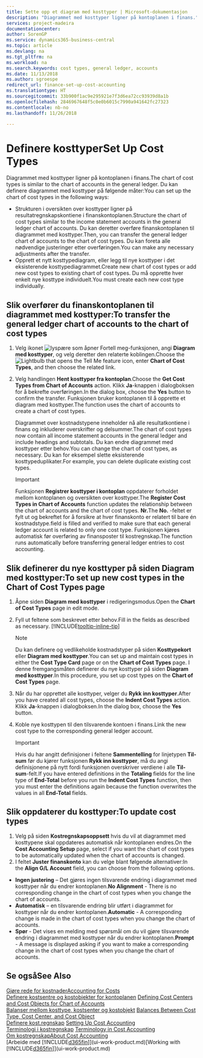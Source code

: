 ```yaml
---
title: Sette opp et diagram med kosttyper | Microsoft-dokumentasjon
description: "Diagrammet med kosttyper ligner på kontoplanen i finans."
services: project-madeira
documentationcenter: 
author: SorenGP
ms.service: dynamics365-business-central
ms.topic: article
ms.devlang: na
ms.tgt_pltfrm: na
ms.workload: na
ms.search.keywords: cost types, general ledger, accounts
ms.date: 11/13/2018
ms.author: sgroespe
redirect_url: finance-set-up-cost-accounting
ms.translationtype: HT
ms.sourcegitcommit: 33b900f1ac9e295921e7f3d6ea72cc93939d8a1b
ms.openlocfilehash: 2846967648f5c0e0b6015c7990a941642fc27323
ms.contentlocale: nb-no
ms.lasthandoff: 11/26/2018

---
```

# <a name="set-up-cost-types"></a><span data-ttu-id="7218a-103">Definere kosttyper</span><span class="sxs-lookup"><span data-stu-id="7218a-103">Set Up Cost Types</span></span>
<span data-ttu-id="7218a-104">Diagrammet med kosttyper ligner på kontoplanen i finans.</span><span class="sxs-lookup"><span data-stu-id="7218a-104">The chart of cost types is similar to the chart of accounts in the general ledger.</span></span> <span data-ttu-id="7218a-105">Du kan definere diagrammet med kosttyper på følgende måter:</span><span class="sxs-lookup"><span data-stu-id="7218a-105">You can set up the chart of cost types in the following ways:</span></span>  

-   <span data-ttu-id="7218a-106">Strukturen i oversikten over kosttyper ligner på resultatregnskapskontiene i finanskontoplanen.</span><span class="sxs-lookup"><span data-stu-id="7218a-106">Structure the chart of cost types similar to the income statement accounts in the general ledger chart of accounts.</span></span> <span data-ttu-id="7218a-107">Du kan deretter overføre finanskontoplanen til diagrammet med kosttyper.</span><span class="sxs-lookup"><span data-stu-id="7218a-107">Then, you can transfer the general ledger chart of accounts to the chart of cost types.</span></span> <span data-ttu-id="7218a-108">Du kan foreta alle nødvendige justeringer etter overføringen.</span><span class="sxs-lookup"><span data-stu-id="7218a-108">You can make any necessary adjustments after the transfer.</span></span>  
-   <span data-ttu-id="7218a-109">Opprett et nytt kosttypediagram, eller legg til nye kosttyper i det eksisterende kosttypediagrammet.</span><span class="sxs-lookup"><span data-stu-id="7218a-109">Create new chart of cost types or add new cost types to existing chart of cost types.</span></span> <span data-ttu-id="7218a-110">Du må opprette hver enkelt nye kosttype individuelt.</span><span class="sxs-lookup"><span data-stu-id="7218a-110">You must create each new cost type individually.</span></span>  

## <a name="to-transfer-the-general-ledger-chart-of-accounts-to-the-chart-of-cost-types"></a><span data-ttu-id="7218a-111">Slik overfører du finanskontoplanen til diagrammet med kosttyper:</span><span class="sxs-lookup"><span data-stu-id="7218a-111">To transfer the general ledger chart of accounts to the chart of cost types</span></span>  
1.  <span data-ttu-id="7218a-112">Velg ikonet ![lyspære som åpner Fortell meg-funksjonen](media/ui-search/search_small.png "Fortell hva du vil gjøre"), angi **Diagram med kosttyper**, og velg deretter den relaterte koblingen.</span><span class="sxs-lookup"><span data-stu-id="7218a-112">Choose the ![Lightbulb that opens the Tell Me feature](media/ui-search/search_small.png "Tell me what you want to do") icon, enter **Chart of Cost Types**, and then choose the related link.</span></span>  
2.  <span data-ttu-id="7218a-113">Velg handlingen **Hent kosttyper fra kontoplan**.</span><span class="sxs-lookup"><span data-stu-id="7218a-113">Choose the **Get Cost Types from Chart of Accounts** action.</span></span> <span data-ttu-id="7218a-114">Klikk **Ja**-knappen i dialogboksen for å bekrefte overføringen.</span><span class="sxs-lookup"><span data-stu-id="7218a-114">In the dialog box, choose the **Yes** button to confirm the transfer.</span></span> <span data-ttu-id="7218a-115">Funksjonen bruker kontoplanen til å opprette et diagram med kosttyper.</span><span class="sxs-lookup"><span data-stu-id="7218a-115">The function uses the chart of accounts to create a chart of cost types.</span></span>  

    <span data-ttu-id="7218a-116">Diagrammet over kostnadstypene inneholder nå alle resultatkontiene i finans og inkluderer overskrifter og delsummer.</span><span class="sxs-lookup"><span data-stu-id="7218a-116">The chart of cost types now contain all income statement accounts in the general ledger and include headings and subtotals.</span></span> <span data-ttu-id="7218a-117">Du kan endre diagrammet med kosttyper etter behov.</span><span class="sxs-lookup"><span data-stu-id="7218a-117">You can change the chart of cost types, as necessary.</span></span> <span data-ttu-id="7218a-118">Du kan for eksempel slette eksisterende kosttypeduplikater.</span><span class="sxs-lookup"><span data-stu-id="7218a-118">For example, you can delete duplicate existing cost types.</span></span>  

    > [!IMPORTANT]  
    >  <span data-ttu-id="7218a-119">Funksjonen **Registrer kosttyper i kontoplan** oppdaterer forholdet mellom kontoplanen og oversikten over kosttyper.</span><span class="sxs-lookup"><span data-stu-id="7218a-119">The **Register Cost Types in Chart of Accounts** function updates the relationship between the chart of accounts and the chart of cost types.</span></span> <span data-ttu-id="7218a-120">**Nr.**</span><span class="sxs-lookup"><span data-stu-id="7218a-120">The **No.**</span></span> <span data-ttu-id="7218a-121">-feltet er fylt ut og bekreftet for å forsikre at hver finanskonto er relatert til bare én kostnadstype.</span><span class="sxs-lookup"><span data-stu-id="7218a-121">field is filled and verified to make sure that each general ledger account is related to only one cost type.</span></span> <span data-ttu-id="7218a-122">Funksjonen kjøres automatisk før overføring av finansposter til kostregnskap.</span><span class="sxs-lookup"><span data-stu-id="7218a-122">The function runs automatically before transferring general ledger entries to cost accounting.</span></span>  

## <a name="to-set-up-new-cost-types-in-the-chart-of-cost-types-page"></a><span data-ttu-id="7218a-123">Slik definerer du nye kosttyper på siden Diagram med kosttyper:</span><span class="sxs-lookup"><span data-stu-id="7218a-123">To set up new cost types in the Chart of Cost Types page</span></span>  
1.  <span data-ttu-id="7218a-124">Åpne siden **Diagram med kosttyper** i redigeringsmodus.</span><span class="sxs-lookup"><span data-stu-id="7218a-124">Open the **Chart of Cost Types** page in edit mode.</span></span>  
2.  <span data-ttu-id="7218a-125">Fyll ut feltene som beskrevet etter behov.</span><span class="sxs-lookup"><span data-stu-id="7218a-125">Fill in the fields as described as necessary.</span></span> [!INCLUDE[tooltip-inline-tip](includes/tooltip-inline-tip_md.md)]

    > [!NOTE]  
    >  <span data-ttu-id="7218a-126">Du kan definere og vedlikeholde kostnadstyper på siden **Kosttypekort** eller **Diagram med kosttyper**.</span><span class="sxs-lookup"><span data-stu-id="7218a-126">You can set up and maintain cost types in either the **Cost Type Card** page or on the **Chart of Cost Types** page.</span></span> <span data-ttu-id="7218a-127">I denne fremgangsmåten definerer du nye kosttyper på siden **Diagram med kosttyper**.</span><span class="sxs-lookup"><span data-stu-id="7218a-127">In this procedure, you set up cost types on the **Chart of Cost Types** page.</span></span>

3.  <span data-ttu-id="7218a-128">Når du har opprettet alle kosttyper, velger du **Rykk inn kosttyper**.</span><span class="sxs-lookup"><span data-stu-id="7218a-128">After you have created all cost types, choose the **Indent Cost Types** action.</span></span> <span data-ttu-id="7218a-129">Klikk **Ja**-knappen i dialogboksen.</span><span class="sxs-lookup"><span data-stu-id="7218a-129">In the dialog box, choose the **Yes** button.</span></span>  
4.  <span data-ttu-id="7218a-130">Koble nye kosttypen til den tilsvarende kontoen i finans.</span><span class="sxs-lookup"><span data-stu-id="7218a-130">Link the new cost type to the corresponding general ledger account.</span></span>  

    > [!IMPORTANT]  
    >  <span data-ttu-id="7218a-131">Hvis du har angitt definisjoner i feltene **Sammentelling** for linjetypen **Til-sum** før du kjører funksjonen **Rykk inn kosttyper**, må du angi definisjonene på nytt fordi funksjonen overskriver verdiene i alle **Til-sum**-felt.</span><span class="sxs-lookup"><span data-stu-id="7218a-131">If you have entered definitions in the **Totaling** fields for the line type of **End-Total** before you run the **Indent Cost Types** function, then you must enter the definitions again because the function overwrites the values in all **End-Total** fields.</span></span>  

## <a name="to-update-cost-types"></a><span data-ttu-id="7218a-132">Slik oppdaterer du kosttyper:</span><span class="sxs-lookup"><span data-stu-id="7218a-132">To update cost types</span></span>  
1.  <span data-ttu-id="7218a-133">Velg på siden **Kostregnskapsoppsett** hvis du vil at diagrammet med kosttypene skal oppdateres automatisk når kontoplanen endres.</span><span class="sxs-lookup"><span data-stu-id="7218a-133">On the **Cost Accounting Setup** page, select if you want the chart of cost types to be automatically updated when the chart of accounts is changed.</span></span>  
2.  <span data-ttu-id="7218a-134">I feltet **Juster finanskonto** kan du velge blant følgende alternativer:</span><span class="sxs-lookup"><span data-stu-id="7218a-134">In the **Align G/L Account** field, you can choose from the following options.</span></span>  

- <span data-ttu-id="7218a-135">**Ingen justering** – Det gjøres ingen tilsvarende endring i diagrammet med kosttyper når du endrer kontoplanen.</span><span class="sxs-lookup"><span data-stu-id="7218a-135">**No Alignment** - There is no corresponding change in the chart of cost types when you change the chart of accounts.</span></span>  
- <span data-ttu-id="7218a-136">**Automatisk** – en tilsvarende endring blir utført i diagrammet for kosttyper når du endrer kontoplanen.</span><span class="sxs-lookup"><span data-stu-id="7218a-136">**Automatic** - A corresponding change is made in the chart of cost types when you change the chart of accounts.</span></span>  
- <span data-ttu-id="7218a-137">**Spør** - Det vises en melding med spørsmål om du vil gjøre tilsvarende endring i diagrammet med kosttyper når du endrer kontoplanen.</span><span class="sxs-lookup"><span data-stu-id="7218a-137">**Prompt** - A message is displayed asking if you want to make a corresponding change in the chart of cost types when you change the chart of accounts.</span></span>  

## <a name="see-also"></a><span data-ttu-id="7218a-138">Se også</span><span class="sxs-lookup"><span data-stu-id="7218a-138">See Also</span></span>  
[<span data-ttu-id="7218a-139">Gjøre rede for kostnader</span><span class="sxs-lookup"><span data-stu-id="7218a-139">Accounting for Costs</span></span>](finance-manage-cost-accounting.md)  
<span data-ttu-id="7218a-140">[Definere kostsentre og kostobjekter for kontoplanen](finance-defining-cost-centers-and-cost-objects-for-chart-of-accounts.md) </span><span class="sxs-lookup"><span data-stu-id="7218a-140">[Defining Cost Centers and Cost Objects for Chart of Accounts](finance-defining-cost-centers-and-cost-objects-for-chart-of-accounts.md) </span></span>  
<span data-ttu-id="7218a-141">[Balanser mellom kosttype, kostsenter og kostobjekt](finance-balances-between-cost-type-cost-center-and-cost-object.md) </span><span class="sxs-lookup"><span data-stu-id="7218a-141">[Balances Between Cost Type, Cost Center, and Cost Object](finance-balances-between-cost-type-cost-center-and-cost-object.md) </span></span>  
<span data-ttu-id="7218a-142">[Definere kost.regnskap](finance-set-up-cost-accounting.md) </span><span class="sxs-lookup"><span data-stu-id="7218a-142">[Setting Up Cost Accounting](finance-set-up-cost-accounting.md) </span></span>  
<span data-ttu-id="7218a-143">[Terminologi i kostregnskap](finance-terminology-in-cost-accounting.md) </span><span class="sxs-lookup"><span data-stu-id="7218a-143">[Terminology in Cost Accounting](finance-terminology-in-cost-accounting.md) </span></span>  
[<span data-ttu-id="7218a-144">Om kostregnskap</span><span class="sxs-lookup"><span data-stu-id="7218a-144">About Cost Accounting</span></span>](finance-about-cost-accounting.md)  
<span data-ttu-id="7218a-145">[Arbeide med [!INCLUDE[d365fin](includes/d365fin_md.md)]](ui-work-product.md)</span><span class="sxs-lookup"><span data-stu-id="7218a-145">[Working with [!INCLUDE[d365fin](includes/d365fin_md.md)]](ui-work-product.md)</span></span>

